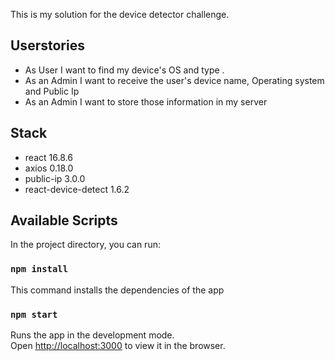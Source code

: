 This is my solution for the device detector challenge.

## Userstories
* As User I want to find my device's OS and type .
 * As an Admin I want to receive the user's device name, Operating system and Public Ip
 * As an Admin I want to store those information in my server
 

## Stack

- react 16.8.6
- axios 0.18.0
- public-ip 3.0.0
- react-device-detect 1.6.2

## Available Scripts

In the project directory, you can run:

### `npm install`
This command installs the dependencies of the app

### `npm start`

Runs the app in the development mode.<br>
Open [http://localhost:3000](http://localhost:3000) to view it in the browser.


